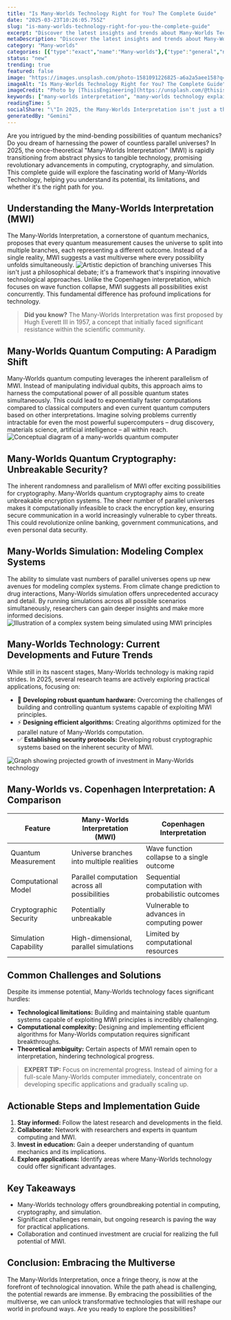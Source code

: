 ```yaml
---
title: "Is Many-Worlds Technology Right for You? The Complete Guide"
date: "2025-03-23T10:26:05.755Z"
slug: "is-many-worlds-technology-right-for-you-the-complete-guide"
excerpt: "Discover the latest insights and trends about Many-Worlds Technology. This comprehensive guide covers everything you need to know about Many-Worlds Technology in 2025."
metaDescription: "Discover the latest insights and trends about Many-Worlds Technology. This comprehensive guide covers everything you need to know about Many-Worlds Technol..."
category: "Many-worlds"
categories: [{"type":"exact","name":"Many-worlds"},{"type":"general","name":"Quantum Computing"},{"type":"medium","name":"Quantum Algorithms"},{"type":"specific","name":"Quantum Simulation"},{"type":"niche","name":"Qubit Control"}]
status: "new"
trending: true
featured: false
image: "https://images.unsplash.com/photo-1581091226825-a6a2a5aee158?q=85&w=1200&fit=max&fm=webp&auto=compress"
imageAlt: "Is Many-Worlds Technology Right for You? The Complete Guide"
imageCredit: "Photo by [ThisisEngineering](https://unsplash.com/@thisisengineering) on Unsplash"
keywords: ["many-worlds interpretation", "many-worlds technology explained", "many-worlds quantum computing", "buy many-worlds quantum computer", "many-worlds theory applications", "many-worlds vs. Copenhagen interpretation", "many-worlds simulation", "how does many-worlds technology work", "many-worlds quantum cryptography", "many-worlds technology future"]
readingTime: 5
socialShare: "\"In 2025, the Many-Worlds Interpretation isn't just a theory; it's driving a technological revolution promising unbreakable encryption and exponentially faster computing.  Are you ready to explore the multiverse?\""
generatedBy: "Gemini"
---
```




Are you intrigued by the mind-bending possibilities of quantum mechanics?  Do you dream of harnessing the power of countless parallel universes?  In 2025, the once-theoretical "Many-Worlds Interpretation" (MWI) is rapidly transitioning from abstract physics to tangible technology, promising revolutionary advancements in computing, cryptography, and simulation. This complete guide will explore the fascinating world of Many-Worlds Technology, helping you understand its potential, its limitations, and whether it's the right path for you.

## Understanding the Many-Worlds Interpretation (MWI)

The Many-Worlds Interpretation, a cornerstone of quantum mechanics, proposes that every quantum measurement causes the universe to split into multiple branches, each representing a different outcome.  Instead of a single reality, MWI suggests a vast multiverse where every possibility unfolds simultaneously. ![Artistic depiction of branching universes](https://images.unsplash.com/photo-1488590528505-98d2b5aba04b?q=85&w=1200&fit=max&fm=webp&auto=compress)  This isn't just a philosophical debate; it's a framework that's inspiring innovative technological approaches. Unlike the Copenhagen interpretation, which focuses on wave function collapse, MWI suggests all possibilities exist concurrently. This fundamental difference has profound implications for technology.

> **Did you know?**  The Many-Worlds Interpretation was first proposed by Hugh Everett III in 1957, a concept that initially faced significant resistance within the scientific community.

## Many-Worlds Quantum Computing: A Paradigm Shift

Many-Worlds quantum computing leverages the inherent parallelism of MWI.  Instead of manipulating individual qubits, this approach aims to harness the computational power of all possible quantum states simultaneously.  This could lead to exponentially faster computations compared to classical computers and even current quantum computers based on other interpretations.  Imagine solving problems currently intractable for even the most powerful supercomputers – drug discovery, materials science, artificial intelligence – all within reach. ![Conceptual diagram of a many-worlds quantum computer](https://images.unsplash.com/photo-1486312338219-ce68d2c6f44d?q=85&w=1200&fit=max&fm=webp&auto=compress)

## Many-Worlds Quantum Cryptography: Unbreakable Security?

The inherent randomness and parallelism of MWI offer exciting possibilities for cryptography.  Many-Worlds quantum cryptography aims to create unbreakable encryption systems.  The sheer number of parallel universes makes it computationally infeasible to crack the encryption key, ensuring secure communication in a world increasingly vulnerable to cyber threats. This could revolutionize online banking, government communications, and even personal data security.

## Many-Worlds Simulation: Modeling Complex Systems

The ability to simulate vast numbers of parallel universes opens up new avenues for modeling complex systems.  From climate change prediction to drug interactions, Many-Worlds simulation offers unprecedented accuracy and detail.  By running simulations across all possible scenarios simultaneously, researchers can gain deeper insights and make more informed decisions.  ![Illustration of a complex system being simulated using MWI principles](https://images.unsplash.com/photo-1581091226825-a6a2a5aee158?q=85&w=1200&fit=max&fm=webp&auto=compress)

## Many-Worlds Technology: Current Developments and Future Trends

While still in its nascent stages, Many-Worlds technology is making rapid strides.  In 2025, several research teams are actively exploring practical applications, focusing on:

* 🔑 **Developing robust quantum hardware:** Overcoming the challenges of building and controlling quantum systems capable of exploiting MWI principles.
* ⚡ **Designing efficient algorithms:** Creating algorithms optimized for the parallel nature of Many-Worlds computation.
* ✅ **Establishing security protocols:** Developing robust cryptographic systems based on the inherent security of MWI.

![Graph showing projected growth of investment in Many-Worlds technology](https://images.unsplash.com/photo-1526374965328-7f61d4dc18c5?q=85&w=1200&fit=max&fm=webp&auto=compress)

## Many-Worlds vs. Copenhagen Interpretation: A Comparison

| Feature          | Many-Worlds Interpretation (MWI)             | Copenhagen Interpretation                      |
|-----------------|---------------------------------------------|-----------------------------------------------|
| Quantum Measurement | Universe branches into multiple realities   | Wave function collapse to a single outcome     |
| Computational Model | Parallel computation across all possibilities | Sequential computation with probabilistic outcomes |
| Cryptographic Security | Potentially unbreakable                     | Vulnerable to advances in computing power       |
| Simulation Capability | High-dimensional, parallel simulations       | Limited by computational resources             |

## Common Challenges and Solutions

Despite its immense potential, Many-Worlds technology faces significant hurdles:

* **Technological limitations:** Building and maintaining stable quantum systems capable of exploiting MWI principles is incredibly challenging.
* **Computational complexity:** Designing and implementing efficient algorithms for Many-Worlds computation requires significant breakthroughs.
* **Theoretical ambiguity:** Certain aspects of MWI remain open to interpretation, hindering technological progress.

> **EXPERT TIP:**  Focus on incremental progress.  Instead of aiming for a full-scale Many-Worlds computer immediately, concentrate on developing specific applications and gradually scaling up.

## Actionable Steps and Implementation Guide

1. **Stay informed:** Follow the latest research and developments in the field.
2. **Collaborate:** Network with researchers and experts in quantum computing and MWI.
3. **Invest in education:**  Gain a deeper understanding of quantum mechanics and its implications.
4. **Explore applications:** Identify areas where Many-Worlds technology could offer significant advantages.

## Key Takeaways

* Many-Worlds technology offers groundbreaking potential in computing, cryptography, and simulation.
* Significant challenges remain, but ongoing research is paving the way for practical applications.
* Collaboration and continued investment are crucial for realizing the full potential of MWI.

## Conclusion: Embracing the Multiverse

The Many-Worlds Interpretation, once a fringe theory, is now at the forefront of technological innovation. While the path ahead is challenging, the potential rewards are immense.  By embracing the possibilities of the multiverse, we can unlock transformative technologies that will reshape our world in profound ways.  Are you ready to explore the possibilities?

